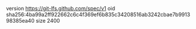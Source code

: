 version https://git-lfs.github.com/spec/v1
oid sha256:4ba99a2ff922662c6c4f369ef6b835c34208516ab3242cbae7b991398385ea40
size 2400
